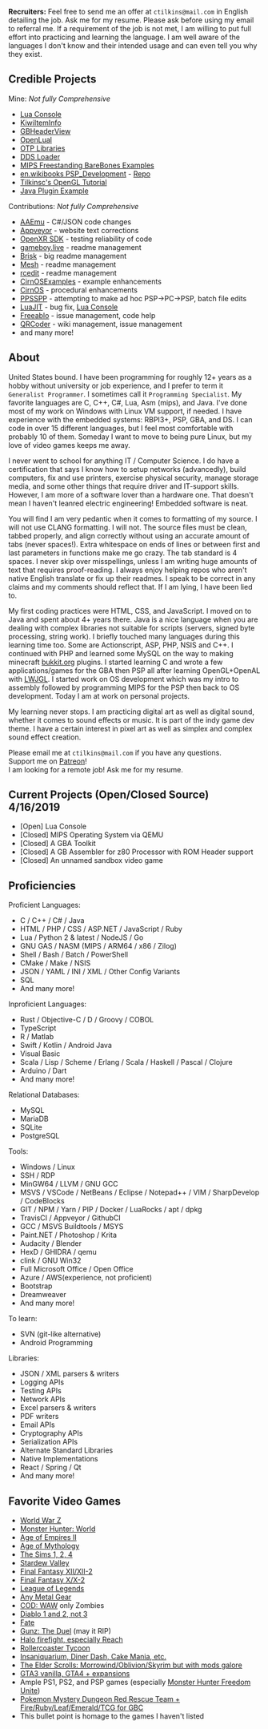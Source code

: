 **Recruiters:** Feel free to send me an offer at `ctilkins@mail.com` in English detailing the job. Ask me for my resume. Please ask before using my email to referral me. If a requirement of the job is not met, I am willing to put full effort into practicing and learning the language. I am well aware of the languages I don't know and their intended usage and can even tell you why they exist.

## Credible Projects

Mine: *Not fully Comprehensive*
* [Lua Console](https://github.com/tilkinsc/LuaConsole)
* [KiwiItemInfo](https://github.com/tilkinsc/KiwiItemInfo)
* [GBHeaderView](https://github.com/tilkinsc/gbheaderview)
* [OpenLual](https://github.com/tilkinsc/openlual)
* [OTP Libraries](https://github.com/OTPLibraries)
* [DDS Loader](https://github.com/tilkinsc/DDSLoader)
* [MIPS Freestanding BareBones Examples](https://github.com/tilkinsc/MipsBareBones)
* [en.wikibooks PSP_Development](https://en.wikibooks.org/wiki/PSP_Development) - [Repo](https://github.com/tilkinsc/PSPProjects)
* [Tilkinsc's OpenGL Tutorial](https://github.com/tilkinsc/TCsOpenGLTut)
* [Java Plugin Example](https://github.com/tilkinsc/MyJavaPluginExample)

Contributions: *Not fully Comprehensive*
* [AAEmu](https://github.com/AAEmu/AAEmu/pull/260) - C#/JSON code changes
* [Appveyor](https://github.com/appveyor/website/pull/787) - website text corrections
* [OpenXR SDK](https://github.com/KhronosGroup/OpenXR-SDK-Source/issues/236) - testing reliability of code
* [gameboy.live](https://github.com/HFO4/gameboy.live/pull/5) - readme management
* [Brisk](https://github.com/briskml/brisk/pull/50) - big readme management
* [Mesh](https://github.com/plasma-umass/Mesh/commit/a901069b25b3b363f0116e23bf91def6fe08d804) - readme management
* [rcedit](https://github.com/electron/rcedit/commit/ca7064eb010f2e1a9b019891be30a3512a0c6900) - readme management
* [CirnOSExamples](https://github.com/Mikestylz/CirnOSExamples/issues/1) - example enhancements
* [CirnOS](https://github.com/Mikestylz/CirnOS) - procedural enhancements
* [PPSSPP](https://github.com/hrydgard/ppsspp) - attempting to make ad hoc PSP->PC->PSP, batch file edits
* [LuaJIT](https://luajit.org) - bug fix, [Lua Console](https://github.com/tilkinsc/LuaConsole)
* [Freeablo](https://github.com/wheybags/freeablo) - issue management, code help
* [QRCoder](https://github.com/codebude/QRCoder) - wiki management, issue management
* and many more!

## About

United States bound. I have been programming for roughly 12+ years as a hobby without university or job experience, and I prefer to term it `Generalist Programmer`. I sometimes call it `Programming Specialist`. My favorite languages are C, C++, C#, Lua, Asm (mips), and Java. I've done most of my work on Windows with Linux VM support, if needed. I have experience with the embedded systems: RBPI3+, PSP, GBA, and DS. I can code in over 15 different languages, but I feel most comfortable with probably 10 of them. Someday I want to move to being pure Linux, but my love of video games keeps me away.

I never went to school for anything IT / Computer Science. I do have a certification that says I know how to setup networks (advancedly), build computers, fix and use printers, exercise physical security, manage storage media, and some other things that require driver and IT-support skills. However, I am more of a software lover than a hardware one. That doesn't mean I haven't leanred electric engineering! Embedded software is neat.

You will find I am very pedantic when it comes to formatting of my source. I will not use CLANG formatting. I will not. The source files must be clean, tabbed properly, and align correctly without using an accurate amount of tabs (never spaces!). Extra whitespace on ends of lines or between first and last parameters in functions make me go crazy. The tab standard is 4 spaces. I never skip over misspellings, unless I am writing huge amounts of text that requires proof-reading. I always enjoy helping repos who aren't native English translate or fix up their readmes. I speak to be correct in any claims and my comments should reflect that. If I am lying, I have been lied to. 

My first coding practices were HTML, CSS, and JavaScript. I moved on to Java and spent about 4+ years there. Java is a nice language when you are dealing with complex libraries not suitable for scripts (servers, signed byte processing, string work). I briefly touched many languages during this learning time too. Some are Actionscript, ASP, PHP, NSIS and C++. I continued with PHP and learned some MySQL on the way to making minecraft [bukkit.org](http://bukkit.org/) plugins. I started learning C and wrote a few applications/games for the GBA then PSP all after learning OpenGL+OpenAL with [LWJGL](http://lwjgl.org). I started work on OS development which was my intro to assembly followed by programming MIPS for the PSP then back to OS development. Today I am at work on personal projects.

My learning never stops. I am practicing digital art as well as digital sound, whether it comes to sound effects or music. It is part of the indy game dev theme. I have a certain interest in pixel art as well as simplex and complex sound effect creation.

Please email me at `ctilkins@mail.com` if you have any questions.  
Support me on [Patreon](https://www.patreon.com/PoliteKiwi)!  
I am looking for a remote job! Ask me for my resume.  

## Current Projects (Open/Closed Source) 4/16/2019
* \[Open\] Lua Console
* \[Closed\] MIPS Operating System via QEMU
* \[Closed\] A GBA Toolkit
* \[Closed\] A GB Assembler for z80 Processor with ROM Header support
* \[Closed\] An unnamed sandbox video game

## Proficiencies
Proficient Languages:
* C / C++ / C# / Java
* HTML / PHP / CSS / ASP.NET / JavaScript / Ruby
* Lua / Python 2 & latest / NodeJS / Go
* GNU GAS / NASM (MIPS / ARM64 / x86 / Zilog)
* Shell / Bash / Batch / PowerShell
* CMake / Make / NSIS
* JSON / YAML / INI / XML / Other Config Variants
* SQL
* And many more!

Inproficient Languages:
* Rust / Objective-C / D / Groovy / COBOL
* TypeScript
* R / Matlab
* Swift / Kotlin / Android Java
* Visual Basic
* Scala / Lisp / Scheme / Erlang / Scala / Haskell / Pascal / Clojure
* Arduino / Dart
* And many more!

Relational Databases:
* MySQL
* MariaDB
* SQLite
* PostgreSQL

Tools:
* Windows / Linux
* SSH / RDP
* MinGW64 / LLVM / GNU GCC
* MSVS / VSCode / NetBeans / Eclipse / Notepad++ / VIM / SharpDevelop / CodeBlocks
* GIT / NPM / Yarn / PIP / Docker / LuaRocks / apt / dpkg
* TravisCI / Appveyor / GithubCI
* GCC / MSVS Buildtools / MSYS
* Paint.NET / Photoshop / Krita
* Audacity / Blender
* HexD / GHIDRA / qemu
* clink / GNU Win32
* Full Microsoft Office / Open Office
* Azure / AWS(experience, not proficient)
* Bootstrap
* Dreamweaver
* And many more!

To learn:
* SVN (git-like alternative)
* Android Programming

Libraries:
* JSON / XML parsers & writers
* Logging APIs
* Testing APIs
* Network APIs
* Excel parsers & writers
* PDF writers
* Email APIs
* Cryptography APIs
* Serialization APIs
* Alternate Standard Libraries
* Native Implementations
* React / Spring / Qt
* And many more!

## Favorite Video Games
* [World War Z](https://en.wikipedia.org/wiki/World_War_Z_(2019_video_game))
* [Monster Hunter: World](https://en.wikipedia.org/wiki/Monster_Hunter:_World)
* [Age of Empires II](https://en.wikipedia.org/wiki/Age_of_Empires_II)
* [Age of Mythology](https://en.wikipedia.org/wiki/Age_of_Mythology)
* [The Sims 1, 2, 4](https://en.wikipedia.org/wiki/The_Sims)
* [Stardew Valley](https://en.wikipedia.org/wiki/Stardew_Valley)
* [Final Fantasy XII/XII-2](https://en.wikipedia.org/wiki/Final_Fantasy_XIII)
* [Final Fantasy X/X-2](https://en.wikipedia.org/wiki/Final_Fantasy_X)
* [League of Legends](https://en.wikipedia.org/wiki/League_of_Legends)
* [Any Metal Gear](https://en.wikipedia.org/wiki/Metal_Gear_Solid)
* [COD: WAW](https://en.wikipedia.org/wiki/Call_of_Duty:_World_at_War) only Zombies
* [Diablo 1 and 2, not 3](https://en.wikipedia.org/wiki/Diablo_(series))
* [Fate](https://en.wikipedia.org/wiki/Fate_(video_game))
* [Gunz: The Duel](https://fgunz.net) (may it RIP)
* [Halo firefight, especially Reach](https://en.wikipedia.org/wiki/Halo:_Reach)
* [Rollercoaster Tycoon](https://en.wikipedia.org/wiki/RollerCoaster_Tycoon)
* [Insaniquarium, Diner Dash, Cake Mania, etc.](https://en.wikipedia.org/wiki/List_of_PopCap_games)
* [The Elder Scrolls: Morrowind/Oblivion/Skyrim but with mods galore](https://en.wikipedia.org/wiki/The_Elder_Scrolls)
* [GTA3 vanilla, GTA4 + expansions](https://en.wikipedia.org/wiki/Grand_Theft_Auto)
* Ample PS1, PS2, and PSP games (especially [Monster Hunter Freedom Unite](https://hunstermonter.net/))
* [Pokemon Mystery Dungeon Red Rescue Team + Fire/Ruby/Leaf/Emerald/TCG for GBC](https://en.wikipedia.org/wiki/Pok%C3%A9mon_%28anime%29)
* This bullet point is homage to the games I haven't listed
